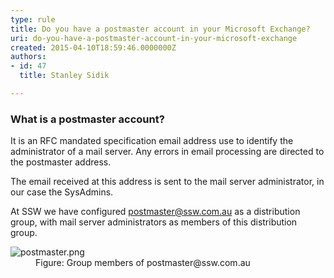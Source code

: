 ```yaml
---
type: rule
title: Do you have a postmaster account in your Microsoft Exchange?
uri: do-you-have-a-postmaster-account-in-your-microsoft-exchange
created: 2015-04-10T18:59:46.0000000Z
authors:
- id: 47
  title: Stanley Sidik

---
```




<span class='intro'> <h3>​What is a postmaster account?&#160;</h3><p class="p1">It is an RFC mandated specification email address use to identify the administrator of a mail server. Any errors in email processing are directed to the postmaster address.</p><p class="p1">The email received at this address is sent to the mail server administrator, in our case the SysAdmins.&#160;</p> </span>

<p class="p1">At SSW we have configured 
   <a href="mailto&#58;postmaster@ssw.com.au"> 
      <span class="s1">postmaster@ssw.com.au</span></a> as a distribution group, with mail server administrators as members of this distribution group.</p><dl class="image"><dt><img src="/PublishingImages/postmaster.png" alt="postmaster.png" /></dt><dd>Figure&#58; Group members of postmaster@ssw.com.au​</dd></dl>


